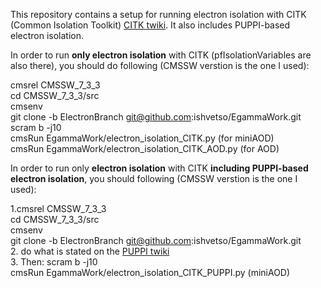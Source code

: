 This repository contains a setup for running electron isolation with CITK (Common Isolation Toolkit) [CITK twiki]. 
It also includes PUPPI-based electron isolation. 

In order to run <b>only electron isolation</b> with CITK (pfIsolationVariables are also there), you should do following (CMSSW verstion is the one I used):

cmsrel CMSSW_7_3_3 <br />
cd CMSSW_7_3_3/src <br />
cmsenv  <br />
git clone -b ElectronBranch git@github.com:ishvetso/EgammaWork.git  <br />
scram b -j10  <br />
cmsRun EgammaWork/electron_isolation_CITK.py (for miniAOD)  <br />
cmsRun EgammaWork/electron_isolation_CITK_AOD.py (for AOD)  <br />

In order to run only <b>electron isolation</b> with CITK <b>including PUPPI-based electron isolation</b>, you should following (CMSSW verstion is the one I used): 

1.cmsrel CMSSW_7_3_3  <br />
  cd CMSSW_7_3_3/src <br />
  cmsenv <br />
  git clone -b ElectronBranch git@github.com:ishvetso/EgammaWork.git <br />
2. do what is stated on the [PUPPI twiki] <br/>
3. Then: 
  scram b -j10  <br />
  cmsRun EgammaWork/electron_isolation_CITK_PUPPI.py (miniAOD) <br />

[CITK twiki]:https://twiki.cern.ch/twiki/bin/viewauth/CMS/CommonIDAndIsolationFW
[PUPPI twiki]:https://twiki.cern.ch/twiki/bin/viewauth/CMS/PUPPI#Validation_framework_in_CMSSW_73
